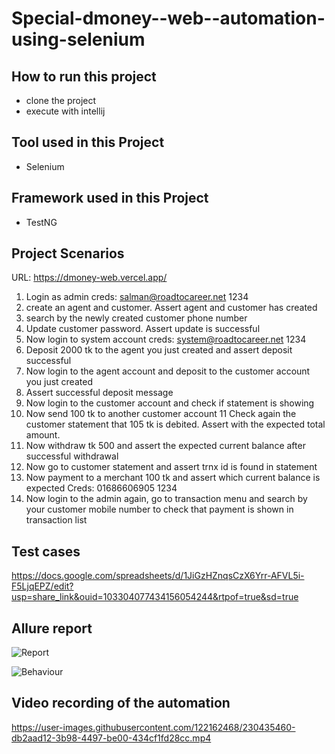 # Special-dmoney--web--automation-using-selenium

## How to run this project
- clone the project
- execute with intellij

## Tool used in this Project
- Selenium

## Framework used in this Project
- TestNG

## Project Scenarios

URL: https://dmoney-web.vercel.app/ 

1. Login as admin
creds: salman@roadtocareer.net 1234 
2. create an agent and customer. Assert agent and customer has created 
3. search by the newly created customer phone number 
4. Update customer password. Assert update is successful 
5. Now login to system account
creds: system@roadtocareer.net 1234 
6. Deposit 2000 tk to the agent you just created and assert deposit successful 
7. Now login to the agent account and deposit to the customer account you just created 
8. Assert successful deposit message 
9. Now login to the customer account and check if statement is showing 
10. Now send 100 tk to another customer account 
11 Check again the customer statement that 105 tk is debited. Assert with the expected total amount. 
12. Now withdraw tk 500 and assert the expected current balance after successful withdrawal 
13. Now go to customer statement and assert trnx id is found in statement 
14. Now payment to a merchant 100 tk and assert which current balance is expected
Creds: 01686606905 1234
15. Now login to the admin again, go to transaction menu and search by your customer mobile number to check that payment is shown in transaction list

## Test cases
https://docs.google.com/spreadsheets/d/1JiGzHZnqsCzX6Yrr-AFVL5i-F5LjqEPZ/edit?usp=share_link&ouid=103304077434156054244&rtpof=true&sd=true

## Allure report

![Report](https://user-images.githubusercontent.com/122162468/230435316-f7cc7e89-5522-47d2-ab4b-e46dbf702279.JPG)

![Behaviour](https://user-images.githubusercontent.com/122162468/230435330-4cc5fe14-de26-4d08-b65b-c56be89234f0.JPG)


## Video recording of the automation

https://user-images.githubusercontent.com/122162468/230435460-db2aad12-3b98-4497-be00-434cf1fd28cc.mp4



